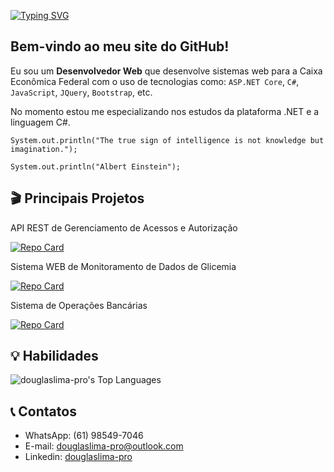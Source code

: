 <!--Efeito de type writing: "Douglas Souza de Lima"-->
[![Typing SVG](https://readme-typing-svg.herokuapp.com?font=-apple-system&weight=600&size=32&pause=1000&color=F7F7F7&width=435&lines=Douglas+Souza+de+Lima)](#)

## Bem-vindo ao meu site do GitHub!

Eu sou um **Desenvolvedor Web** que desenvolve sistemas web para a Caixa Econômica Federal com o uso de tecnologias como: `ASP.NET Core`, `C#`, `JavaScript`, `JQuery`, `Bootstrap`, etc.

No momento estou me especializando nos estudos da plataforma .NET e a linguagem C#.

```
System.out.println("The true sign of intelligence is not knowledge but imagination.");

System.out.println("Albert Einstein");
```

## 🎬 Principais Projetos

API REST de Gerenciamento de Acessos e Autorização

[![Repo Card](https://github-readme-stats.vercel.app/api/pin/?username=douglaslima-pro&repo=entrycontrol&bg_color=000&border_color=30A3DC&show_icons=true&icon_color=30A3DC&title_color=E94D5F&text_color=FFF&PAT_1)](https://github.com/douglaslima-pro/entrycontrol)

Sistema WEB de Monitoramento de Dados de Glicemia

[![Repo Card](https://github-readme-stats.vercel.app/api/pin/?username=douglaslima-pro&repo=proeventos&bg_color=000&border_color=30A3DC&show_icons=true&icon_color=30A3DC&title_color=E94D5F&text_color=FFF&PAT_1)](https://github.com/douglaslima-pro/proeventos)

Sistema de Operações Bancárias

[![Repo Card](https://github-readme-stats.vercel.app/api/pin/?username=douglaslima-pro&repo=wr-cursos&bg_color=000&border_color=30A3DC&show_icons=true&icon_color=30A3DC&title_color=E94D5F&text_color=FFF&PAT_1)](https://github.com/douglaslima-pro/wr-cursos)

## 💡 Habilidades
![douglaslima-pro's Top Languages](https://github-readme-stats.vercel.app/api/top-langs/?username=douglaslima-pro&theme=dark&show_icons=true&hide_border=true&layout=compact)

## 📞 Contatos
- WhatsApp: (61) 98549-7046
- E-mail: [douglaslima-pro@outlook.com](mailto:douglaslima-pro@outlook.com)
- Linkedin: [douglaslima-pro](https://linkedin.com/in/douglaslima-pro)
